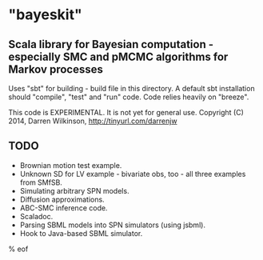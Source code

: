 
# "bayeskit"

## Scala library for Bayesian computation - especially SMC and pMCMC algorithms for Markov processes

Uses "sbt" for building - build file in this directory.
A default sbt installation should "compile", "test" and "run" code.
Code relies heavily on "breeze".

This code is EXPERIMENTAL. It is not yet for general use.
Copyright (C) 2014, Darren Wilkinson, http://tinyurl.com/darrenjw

TODO
----
* Brownian motion test example.
* Unknown SD for LV example - bivariate obs, too - all three examples from SMfSB.
* Simulating arbitrary SPN models.
* Diffusion approximations.
* ABC-SMC inference code.
* Scaladoc.
* Parsing SBML models into SPN simulators (using jsbml).
* Hook to Java-based SBML simulator.



% eof


